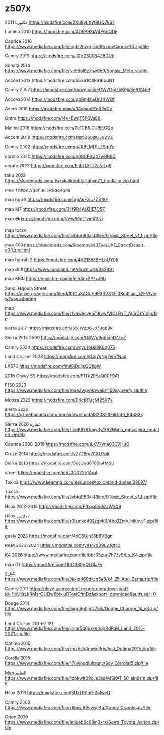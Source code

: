 # z507x
فكتوريا 2011
https://modsfire.com/2Xu8yLXW8UQ7k67


Lumina 2010
https://modsfire.com/4D6P9SIW4F6pQDF

Caprice 2016 
https://www.mediafire.com/file/bqdz2hzqrjl5u00/zmvCaprice16.zip/file

Camry 2019 
https://modsfire.com/Jl0V23C9B4Z8DUb

Sonata 2014 
https://www.mediafire.com/file/jvc56ol9z7nw9h9/Sonata_Meto.rar/file

Accord 2012
https://modsfire.com/55361O4P616oqN1


Camry 2007 
https://modsfire.com/download/eGW7Gpt25K9jx3e/024b9


Accord 2014
https://modsfire.com/qbBmkhoDrJ1rWGf

Azera 2018
https://modsfire.com/u83vqeb0En82sCV

Optra 
https://modsfire.com/i4V4EwqT5F6Vq89

Malibu 2018 
https://modsfire.com/Pe1CBfLCU8jEGQp

Accent 2018
https://modsfire.com/1qs5268glCJ92VZ

Camry 2002 
https://modsfire.com/pJXBLML9LZSgiYe

corolla 2020
https://modsfire.com/q09CF6vj47wBR6C

cerato 2022
https://modsfire.com/EnbtT3T32r7aLg9

taho 2023
https://sharemods.com/jtwr5ka6roub/artahoe21_modland.zip.html

map 1
https://gofile.io/d/qo4gmj

map hgulh
https://modsfire.com/sqgAkFziU7Z318F

map M7
https://modsfire.com/34f9R4AUZlE7O57

map 📷
https://modsfire.com/Vww59pL1vim73jU

map tocsk
https://www.mediafire.com/file/bvbtq083xr43leo/0Toxic_Street_v1_1.zip/file

map 560
https://sharemods.com/5mompvb037uo/UAE_StreetDesart-v0.1.zip.html

map hgulah 2
https://modsfire.com/4V21S56BHLnUY06

map drift
https://www.modland.net/download/332491

map M6N
https://modsfire.com/dfeI53ex2P2xJ6b

Saudi Hajoula Street 
https://drive.google.com/file/d/10fCq8AGuH993RVS13a0Kc4Ilacl_k2FV/view?usp=sharing

map
https://www.mediafire.com/file/s1vawecyea718vw/VIOLENT_AL6O8Y.zip/file

sierra 2017
https://modsfire.com/3S1WzpOJb7uq89k 

Sierra 2015 2500
https://modsfire.com/O6V7p9qh5mD7ZcZ

Camry 2024 
https://modsfire.com/woyu1oUb8K6q075

Land Cruiser 2023 
https://modsfire.com/8Llq7dNg7em7Nad

LX570
https://modsfire.com/fm08iDqijsQQ8gW

2016 Chevy SS
https://modsfire.com/F1Tk2DYaQ00F9A1

F150 2023
https://www.mediafire.com/file/libae3wgv9ziwe8/f150icybeefy.zip/file

Monza 2023
https://modsfire.com/04ctR1JgNf25X7x

sierra 2020
https://gamebanana.com/mods/download/432082#FileInfo_948838

Sierra 2020 غماره
https://www.mediafire.com/file/7lcqtt8k91upy6y/392Mafia_gmcsierra_updated.zip/file

Caprice 2008-2016
https://modsfire.com/tLXV7vna03QVHuO

Cruze 2014 
https://modsfire.com/v77T8rg7GXU7pli

Sierra 2013 
https://modsfire.com/3xcUud6T65h4M6u

street
https://modsfire.com/jcR20C022v1Asal

Toxic2
https://www.beamng.com/resources/toxic-sand-dunes.28097/

Toxic3 
https://www.mediafire.com/file/bvbtq083xr43leo/0Toxic_Street_v1_1.zip/file

Hilux 2012-2015 
https://modsfire.com/Eftxya5n0sUW3Q9

Hilux غمارتين
https://www.mediafire.com/file/z0lzmkd402zgpk6/Abo3Zmh_hilux_v1.zip/file

geely 2023
https://modsfire.com/4xC6Ujn36b8VBgn

RAM 2020-2024 
https://modsfire.com/yIH47509EZ1gfp0

K4 2026
https://www.mediafire.com/file/bbc05zurj7h72y9/La_K4.zip/file

map DT
https://modsfire.com/1QC1t80gQLOlJFv

2_k4
https://www.mediafire.com/file/0kxjp460dkcq5a8/k4_25_Abu_Zarha.zip/file

Camry 2011 
https://drive.usercontent.google.com/download?id=1ibUKrLkRMsrOUZiw6bixiuDTosiCfmDz&export=download&authuser=0

Dodge 2014 
https://www.mediafire.com/file/9xgp9g0jgtz75lc/Dodge_Charger_14_v3.zip/file

Land Cruiser 2016-2021 
https://www.mediafire.com/file/yrjmr5q6gxve4oj/BdRaN_Land_2016-2021.zip/file

Optima 2015
https://www.mediafire.com/file/zmzhs54mwxi3rjs/lost_Optima2015.zip/file

 Corolla 2015 
 https://www.mediafire.com/file/h7uyjoddluhxqny/Sov_Corrola15.zip/file
 
 Map النظيم
https://www.mediafire.com/file/4zpkwit09ous3sp/MSKAT_50_aln9em.zip/file
 
Hilux 2016
https://modsfire.com/3UxT90mEj2oIweD

Camry 2002 
https://www.mediafire.com/file/z8bssl69vvoql4g/Camry_Grande.zip/file

Orion 2009
https://www.mediafire.com/file/1miueb6c98m3xrx/Soma_Toyota_Aurion.zip/file
